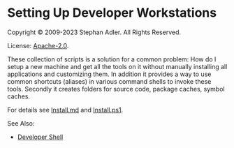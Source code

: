 # Setting Up Developer Workstations

Copyright &copy; 2009-2023 Stephan Adler. All Rights Reserved.

License: [Apache-2.0](http://www.apache.org/licenses/LICENSE-2.0).

These collection of scripts is a solution for a common problem: How do I setup a new machine and get all the tools on it without manually installing all applications and customizing them. In addition it provides a way to use common shortcuts (aliases) in various command shells to invoke these tools. Secondly it creates folders for source code, package caches, symbol caches.

For details see [Install.md](install.md) and [Install.ps1](install.ps1).

See Also:

* [Developer Shell](https://www.stephanadler.com/b/software/developer-shell.html)

